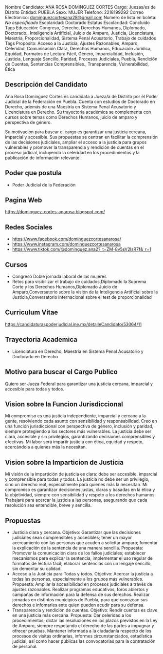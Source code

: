Nombre Candidato: ANA ROSA DOMINGUEZ CORTES
Cargo: Juezas/es de Distrito
Entidad: PUEBLA
Sexo: MUJER
Telefono: 2218199292
Correo Electronico: dominguezcortesana28@gmail.com
Numero de lista en boleta: *No especificado*
Escolaridad: Doctorado
Estatus Escolaridad: Concluido
Tags Educación: Congreso, Derecho, Derechos Humanos, Diplomado, Doctorado., Inteligencia Artificial, Juicio de Amparo, Justicia, Licenciatura, Maestría, Proporcionalidad, Sistema Penal Acusatorio, Trabajo de cuidados
Tags Propósito: Acceso a la Justicia, Ajustes Razonables, Amparo, Celeridad, Comunicación Clara, Derechos Humanos, Educación Jurídica, Equidad, Formatos de Lectura Fácil, Género, Imparcialidad, Inclusión, Justicia, Lenguaje Sencillo, Paridad, Procesos Judiciales, Puebla, Rendición de Cuentas, Sentencias Comprensibles., Transparencia, Vulnerabilidad, Ética


## Descripción del Candidato 

Ana Rosa Domínguez Cortes es candidata a Jueza/a de Distrito por el Poder Judicial de la Federación en Puebla. Cuenta con estudios de Doctorado en Derecho, además de una Maestría en Sistema Penal Acusatorio y Licenciatura en Derecho. Su trayectoria académica se complementa con cursos sobre temas como Derechos Humanos, juicio de amparo y perspectiva de género.

Su motivación para buscar el cargo es garantizar una justicia cercana, imparcial y accesible. Sus propuestas se centran en facilitar la comprensión de las decisiones judiciales, ampliar el acceso a la justicia para grupos vulnerables y promover la transparencia y rendición de cuentas en el proceso judicial, incluyendo la celeridad en los procedimientos y la publicación de información relevante.


## Poder que postula

- Poder Judicial de la Federación


## Pagina Web

https://dominguez-cortes-anarosa.blogspot.com/


## Redes Sociales

- https://www.facebook.com/dominguezcortesanarosa/
- https://www.instagram.com/dominguezcortesanarosa
- https://www.tiktok.com/@dominguez.ana2?_t=ZM-8v5sV2IsR7f&_r=1


## Cursos

- Congreso Doble jornada laboral de las mujeres
- Retos para visibilizar el trabajo de cuidados,Diplomado la Suprema Corte y los Derechos Humanos,Diplomado Juicio de Amparo,Conversatorio sobre la visión de la Inteligencia Artificial sobre la Justicia,Conversatorio internacional sobre el test de proporcionalidad


## Curriculum Vitae

https://candidaturaspoderjudicial.ine.mx/detalleCandidato/53064/11


## Trayectoria Academica

- Licenciatura en Derecho, Maestría en Sistema Penal Acusatorio y Doctorado en Derecho


## Motivo para buscar el Cargo Publico

Quiero ser Jueza Federal para garantizar una justicia cercana, imparcial y accesible para todas y todos.


## Vision sobre la Funcion Jurisdiccional

Mi compromiso es una justicia independiente, imparcial y cercana a la gente, resolviendo cada asunto con sensibilidad y responsabilidad. Creo en una función jurisdiccional con perspectiva de género, inclusión y paridad, siempre protegiendo a los sectores más vulnerables. La justicia debe ser clara, accesible y sin privilegios, garantizando decisiones comprensibles y efectivas. Mi labor será impartir justicia con ética, equidad y respeto, acercándola a quienes más la necesitan.


## Vision sobre la Imparticion de Justicia

Mi visión de la impartición de justicia es clara: debe ser accesible, imparcial y comprensible para todas y todos. La justicia no debe ser un privilegio, sino un derecho real, especialmente para quienes más la necesitan. Mi compromiso es garantizar decisiones justas, claras y basadas en la ética y la objetividad, siempre con sensibilidad y respeto a los derechos humanos. Trabajaré para acercar la justicia a las personas, asegurando que cada resolución sea entendible, breve y sencilla.


## Propuestas

- Justicia clara y cercana. Objetivo: Garantizar que las decisiones judiciales sean comprensibles y accesibles; tener un mayor acercamiento con las personas que acuden a solicitar amparo; fomentar la explicación de la sentencia de una manera sencilla. Propuesta: Promover la comunicación clara de los fallos judiciales; establecer mecanismos para explicar la sentencia, implementar el uso regular de formatos de lectura fácil; elaborar sentencias con un lengaje sencillo, sin demeritar su calidad.
- Acceso a la Justicia para Todas y todos. Objetivo: Acercar la justicia a todas las personas, especialmente a los grupos más vulnerables. Propuesta: Ampliar la accesibilidad en procesos judiciales a través de ajustes razonables. Realizar programas educativos, foros abiertos y campañas de información para la defensa de sus derechos. Realizar jornadas en distintos municipios de Puebla, para que conozcan sus derechos e infomarles ante quien pueden acudir para su defensa.
- Transparencia y rendición de cuentas. Objetivo: Rendir cuentas es clave en una justicia más cercana. Propuesta: Dar celeridad a los procedimientos; dictar las resoluciones en los plazos previstos en la Ley de Amparo, siempre respetando el derecho de las partes a impugnar y ofrecer pruebas. Mantener informada a la ciudadanía respecto de los procesos de visitas ordinarias, informes circunstanciados, estadística judicial, así como hacer públicas las convocatorias para la contratación de personal.

